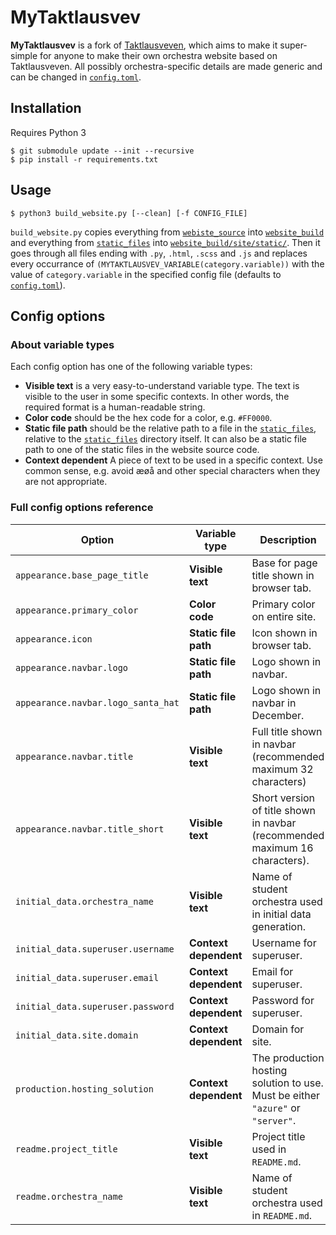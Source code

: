 # MyTaktlausvev

**MyTaktlausvev** is a fork of [Taktlausveven](https://gitlab.com/taktlause/taktlausveven/), which aims to make it super-simple for anyone to make their own orchestra website based on Taktlausveven. All possibly orchestra-specific details are made generic and can be changed in [`config.toml`](config.toml).

## Installation

Requires Python 3

```
$ git submodule update --init --recursive
$ pip install -r requirements.txt
```

## Usage

```
$ python3 build_website.py [--clean] [-f CONFIG_FILE]
```

`build_website.py` copies everything from [`webiste_source`](website_source/) into [`website_build`](website_build/) and everything from [`static_files`](static_files/) into [`website_build/site/static/`](website_build/site/static/). Then it goes through all files ending with `.py`, `.html`, `.scss` and `.js` and replaces every occurrance of `(MYTAKTLAUSVEV_VARIABLE(category.variable))` with the value of `category.variable` in the specified config file (defaults to [`config.toml`](config.toml)).

## Config options

### About variable types

Each config option has one of the following variable types:

- **Visible text** is a very easy-to-understand variable type. The text is visible to the user in some specific contexts. In other words, the required format is a human-readable string.
- **Color code** should be the hex code for a color, e.g. `#FF0000`.
- **Static file path** should be the relative path to a file in the [`static_files`](static_files/), relative to the [`static_files`](static_files/) directory itself. It can also be a static file path to one of the static files in the website source code.
- **Context dependent** A piece of text to be used in a specific context. Use common sense, e.g. avoid æøå and other special characters when they are not appropriate.

### Full config options reference

| Option                             | Variable type         | Description                                                                     |
| ---------------------------------- | --------------------- | ------------------------------------------------------------------------------- |
| `appearance.base_page_title`       | **Visible text**      | Base for page title shown in browser tab.                                       |
| `appearance.primary_color`         | **Color code**        | Primary color on entire site.                                                   |
| `appearance.icon`                  | **Static file path**  | Icon shown in browser tab.                                                      |
| `appearance.navbar.logo`           | **Static file path**  | Logo shown in navbar.                                                           |
| `appearance.navbar.logo_santa_hat` | **Static file path**  | Logo shown in navbar in December.                                               |
| `appearance.navbar.title`          | **Visible text**      | Full title shown in navbar (recommended maximum 32 characters)                  |
| `appearance.navbar.title_short`    | **Visible text**      | Short version of title shown in navbar (recommended maximum 16 characters).     |
| `initial_data.orchestra_name`      | **Visible text**      | Name of student orchestra used in initial data generation.                      |
| `initial_data.superuser.username`  | **Context dependent** | Username for superuser.                                                         |
| `initial_data.superuser.email`     | **Context dependent** | Email for superuser.                                                            |
| `initial_data.superuser.password`  | **Context dependent** | Password for superuser.                                                         |
| `initial_data.site.domain`         | **Context dependent** | Domain for site.                                                                |
| `production.hosting_solution`      | **Context dependent** | The production hosting solution to use. Must be either `"azure"` or `"server"`. |
| `readme.project_title`             | **Visible text**      | Project title used in `README.md`.                                              |
| `readme.orchestra_name`            | **Visible text**      | Name of student orchestra used in `README.md`.                                  |
